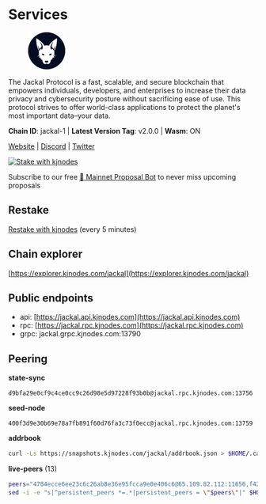 # Services

<figure><img src="https://raw.githubusercontent.com/kj89/cosmos-images/main/logos/jackal.png" alt=""><figcaption></figcaption></figure>

The Jackal Protocol is a fast, scalable, and secure blockchain that empowers  individuals, developers, and enterprises to increase their data privacy and  cybersecurity posture without sacrificing ease of use. This protocol strives  to offer world-class applications to protect the planet's most important data–your data.

**Chain ID**: jackal-1 | **Latest Version Tag**: v2.0.0 | **Wasm**: ON

[Website](https://jackalprotocol.com) | [Discord](https://discord.com/invite/5GKym3p6rj) | [Twitter](https://twitter.com/Jackal_Protocol)

[![Stake with kjnodes](https://i.ibb.co/cr44Q8j/button-stake-with-kjnodes.png)](https://restake.app/jackal/jklvaloper1tr3wm3mdkz0tda6t7vavqnn7fe2g4un0f67xmt)

Subscribe to our free [🤖 Mainnet Proposal Bot](https://t.me/kjnodes_proposal_bot) to never miss upcoming proposals

## Restake

[Restake with kjnodes](https://restake.app/jackal/jklvaloper1tr3wm3mdkz0tda6t7vavqnn7fe2g4un0f67xmt) (every 5 minutes)
## Chain explorer
[https://explorer.kjnodes.com/jackal](https://explorer.kjnodes.com/jackal)

## Public endpoints

* api: [https://jackal.api.kjnodes.com](https://jackal.api.kjnodes.com)
* rpc: [https://jackal.rpc.kjnodes.com](https://jackal.rpc.kjnodes.com)
* grpc: jackal.grpc.kjnodes.com:13790

## Peering

**state-sync**

```text
d9bfa29e0cf9c4ce0cc9c26d98e5d97228f93b0b@jackal.rpc.kjnodes.com:13756
```

**seed-node**

```text
400f3d9e30b69e78a7fb891f60d76fa3c73f0ecc@jackal.rpc.kjnodes.com:13759
```

**addrbook**
```bash
curl -Ls https://snapshots.kjnodes.com/jackal/addrbook.json > $HOME/.canine/config/addrbook.json
```

**live-peers** (13)
```bash
peers="4784ecce6ee23c6c26ab8e36e95fcca9e0e406c6@65.109.82.112:11656,f42498ca4d9e62f95115f04ae18fa5ec1c1487f1@65.108.141.109:18656,7751d16cfa48da0a5bea6f40e9bcc386b4c76c50@51.89.7.184:26638,dafc75e9a59cf03e2eb166c2e48fd88be01369a3@146.59.71.71:26656,adde0d153750c3ae19faa05d1f36f4b118f38b6e@185.16.36.147:26656,7d07a94348e20b698e0ebc264a8fe6f64128368c@198.7.61.46:26656,f7b5bc8e8eb8a954f9c36ac7c06ff7b9b847c785@167.86.82.140:46656,55bbee79c024a5032222ee4cac0d932c4033c63a@142.132.209.97:26656,72212fbd5da053a8bbab5d2a7fdffb450b520316@85.237.193.116:26656,6ea2783ba59a3e54ec963fac41709ddd76218650@192.99.4.20:29656,ea35106e43dcec1e5c66319272da48df3dce7723@57.128.144.233:26656,a79da224ad9d4501dbf1d547986ebec55d56b951@135.181.128.114:17556,d9bfa29e0cf9c4ce0cc9c26d98e5d97228f93b0b@65.109.88.38:13756"
sed -i -e "s|^persistent_peers *=.*|persistent_peers = \"$peers\"|" $HOME/.canine/config/config.toml
```
